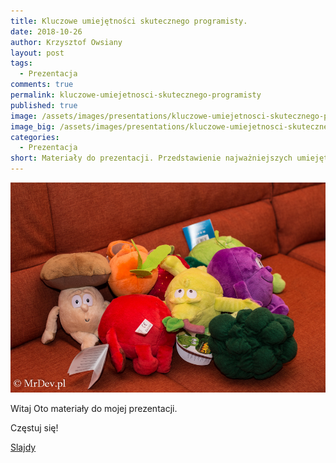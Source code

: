 ```yaml
---
title: Kluczowe umiejętności skutecznego programisty.
date: 2018-10-26
author: Krzysztof Owsiany
layout: post
tags:
  - Prezentacja
comments: true
permalink: kluczowe-umiejetnosci-skutecznego-programisty
published: true
image: /assets/images/presentations/kluczowe-umiejetnosci-skutecznego-programisty/post.jpg
image_big: /assets/images/presentations/kluczowe-umiejetnosci-skutecznego-programisty/post-big.jpg
categories:
  - Prezentacja
short: Materiały do prezentacji. Przedstawienie najważniejszych umiejętności jakie powinien posiadać skuteczny programista. Wiele buzzwordów. Uniwersalna tematyka nie zależna od orientacji językowej. Co warto było by wiedzieć by być odbieranym jako specjalista w sferze kreowania kodu.
---
```

![Kluczowe umiejętności skutecznego programisty!][post-big]

Witaj
Oto materiały do mojej prezentacji.

Częstuj się!

[Slajdy][slides]

[slides]: /assets/slides/kluczowe-umiejetnosci-skutecznego-programisty.odp

[post]: /assets/images/presentations/kluczowe-umiejetnosci-skutecznego-programisty/post.jpg
[post-big]: /assets/images/presentations/kluczowe-umiejetnosci-skutecznego-programisty/post-big.jpg